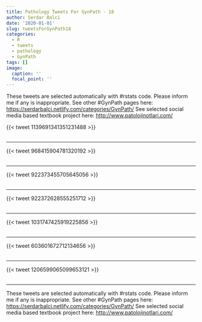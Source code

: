 ```yaml
---
title: Pathology Tweets For GynPath - 18
author: Serdar Balci
date: '2020-01-01'
slug: tweetsForGynPath18
categories:
  - R
  - tweets
  - pathology
  - GynPath
tags: []
image:
  caption: ''
  focal_point: ''
---
```



These tweets are selected automatically with #rstats code. Please inform me if any is inappropriate.
See other #GynPath pages here: https://serdarbalci.netlify.com/categories/GynPath/ 
See selected social media based textbook project here: http://www.patolojinotlari.com/

{{< tweet 1139691341351231488 >}}
<br>
<br>
<hr>
{{< tweet 968415904781320192 >}}
<br>
<br>
<hr>
{{< tweet 922373455705645056 >}}
<br>
<br>
<hr>
{{< tweet 922372628555251712 >}}
<br>
<br>
<hr>
{{< tweet 1031747425919225856 >}}
<br>
<br>
<hr>
{{< tweet 603601672712134656 >}}
<br>
<br>
<hr>
{{< tweet 1206599065099653121 >}}
<br>
<br>
<hr>


These tweets are selected automatically with #rstats code. Please inform me if any is inappropriate.
See other #GynPath pages here: https://serdarbalci.netlify.com/categories/GynPath/ 
See selected social media based textbook project here: http://www.patolojinotlari.com/
